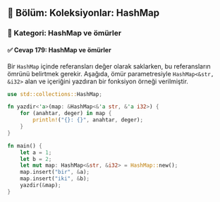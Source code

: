 ## 📘 Bölüm: Koleksiyonlar: HashMap  
### 🔹 Kategori: HashMap ve ömürler  
#### ✅ Cevap 179: HashMap ve ömürler

Bir `HashMap` içinde referansları değer olarak saklarken, bu referansların ömrünü belirtmek gerekir. Aşağıda, ömür parametresiyle `HashMap<&str, &i32>` alan ve içeriğini yazdıran bir fonksiyon örneği verilmiştir.

```rust
use std::collections::HashMap;

fn yazdir<'a>(map: &HashMap<&'a str, &'a i32>) {
    for (anahtar, deger) in map {
        println!("{}: {}", anahtar, deger);
    }
}

fn main() {
    let a = 1;
    let b = 2;
    let mut map: HashMap<&str, &i32> = HashMap::new();
    map.insert("bir", &a);
    map.insert("iki", &b);
    yazdir(&map);
}
```
